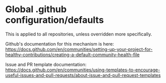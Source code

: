 # Global .github configuration/defaults

This is applied to all repositories, unless overridden more specifically.

Github's documentation for this mechanism is here: https://docs.github.com/en/communities/setting-up-your-project-for-healthy-contributions/creating-a-default-community-health-file

Issue and PR template documentation: https://docs.github.com/en/communities/using-templates-to-encourage-useful-issues-and-pull-requests/about-issue-and-pull-request-templates
